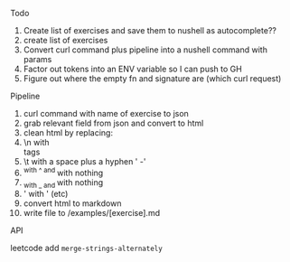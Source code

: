 Todo

1. Create list of exercises and save them to nushell as autocomplete??
  1. create list of exercises
2. Convert curl command plus pipeline into a nushell command with params
3. Factor out tokens into an ENV variable so I can push to GH
4. Figure out where the empty fn and signature are (which curl request)

Pipeline

1. curl command with name of exercise to json
2. grab relevant field from json and convert to html
3. clean html by replacing:
  1. \n with <br/> tags
  2. \t with a space plus a hyphen ' -'
  3. <sup> with ^ and </sup> with nothing
  4. <sub> with _ and </sub> with nothing
  5. &apos; with ' (etc)
4. convert html to markdown
5. write file to /examples/[exercise].md

API 

leetcode add `merge-strings-alternately`



